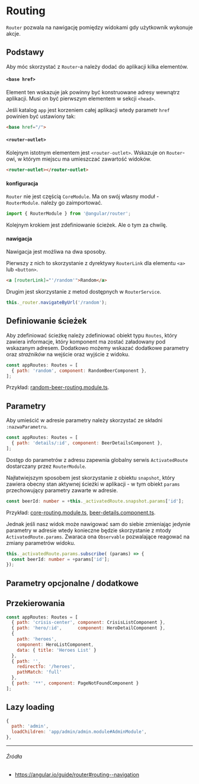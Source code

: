 # Routing

`Router` pozwala na nawigację pomiędzy widokami gdy użytkownik wykonuje akcje. 

## Podstawy

Aby móc skorzystać z `Router`-a należy dodać do aplikacji kilka elementów.

#### `<base href>`

Element ten wskazuje jak powinny być konstruowane adresy wewnątrz aplikacji. Musi on być pierwszym elementem w sekcji `<head>`.

Jeśli katalog `app` jest korzeniem całej aplikacji wtedy parametr `href` powinien być ustawiony tak:

```html
<base href="/">
```

#### `<router-outlet>`

Kolejnym istotnym elementem jest `<router-outlet>`. Wskazuje on `Router`-owi, w którym miejscu ma umieszczać zawartość widoków.

```html
<router-outlet></router-outlet>
```

#### konfiguracja

`Router` nie jest częścią `CoreModule`. Ma on swój własny moduł - `RouterModule`. należy go zaimportować.

```ts
import { RouterModule } from '@angular/router';
```

Kolejnym krokiem jest zdefiniowanie ścieżek. Ale o tym za chwilę.

#### nawigacja

Nawigacja jest możliwa na dwa sposoby.

Pierwszy z nich to skorzystanie z dyrektywy `RouterLink` dla elementu `<a>` lub `<button>`.

```html
<a [routerLink]="'/random'">Random</a>
```

Drugim jest skorzystanie z metod dostępnych w `RouterService`. 

```ts
this._router.navigateByUrl('/random');
```

## Definiowanie ścieżek

Aby zdefiniować ścieżkę należy zdefiniować obiekt typu `Routes`, który zawiera informacje, który komponent ma zostać załadowany pod wskazanym adresem. Dodatkowo możemy wskazać dodatkowe parametry oraz _strażników_ na wejście oraz wyjście z widoku.

```js
const appRoutes: Routes = [
  { path: 'random', component: RandomBeerComponent },
];
```

Przykład: [random-beer-routing.module.ts](https://github.com/mmotel/ng-beers-app/blob/v17/src/app/random-beer/random-beer-routing.module.ts).

## Parametry

Aby umieścić w adresie parametry należy skorzystać ze składni `:nazwaParametru`.

```js
const appRoutes: Routes = [
  { path: 'details/:id', component: BeerDetailsComponent },
];
```

Dostęp do parametrów z adresu zapewnia globalny serwis `ActivatedRoute` dostarczany przez `RouterModule`.

Najłatwiejszym sposobem jest skorzystanie z obiektu `snapshot`, który zawiera obecny stan aktywnej ścieżki w aplikacji - w tym obiekt `params` przechowujący parametry zawarte w adresie.

```ts
const beerId: number = +this._activatedRoute.snapshot.params['id'];
```

Przykład: [core-routing.module.ts](https://github.com/mmotel/ng-beers-app/blob/v17/src/app/core/core-routing.module.ts), [beer-details.component.ts](https://github.com/mmotel/ng-beers-app/blob/v17/src/app/core/beer-details/beer-details.component.ts).

Jednak jeśli nasz widok może nawigować sam do siebie zmieniając jedynie parametry w adresie wtedy konieczne będzie skorzystanie z mtody `ActivatedRoute.params`. Zwaraca ona `Observable` pozwalające reagować na zmiany parametrów widoku.

```ts
this._activatedRoute.params.subscribe( (params) => {
  const beerId: number = +params['id'];
});
```

## Parametry opcjonalne / dodatkowe

## Przekierowania

```js
const appRoutes: Routes = [
  { path: 'crisis-center', component: CrisisListComponent },
  { path: 'hero/:id',      component: HeroDetailComponent },
  {
    path: 'heroes',
    component: HeroListComponent,
    data: { title: 'Heroes List' }
  },
  { path: '',
    redirectTo: '/heroes',
    pathMatch: 'full'
  },
  { path: '**', component: PageNotFoundComponent }
];
```
 

## Lazy loading

```js
{
  path: 'admin',
  loadChildren: 'app/admin/admin.module#AdminModule',
},
```

---

###### Źródła

* https://angular.io/guide/router#routing--navigation